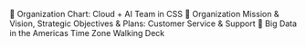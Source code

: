 	Organization Chart:  Cloud + AI Team in CSS
	Organization Mission & Vision, Strategic Objectives & Plans:  Customer Service & Support
	Big Data in the Americas Time Zone Walking Deck 
